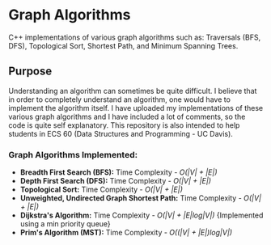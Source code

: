 # Graph Algorithms

C++ implementations of various graph algorithms such as: Traversals (BFS, DFS), Topological Sort, Shortest Path, and Minimum Spanning Trees.

## Purpose

Understanding an algorithm can sometimes be quite difficult. I believe that in order to completely understand an algorithm, one would have to implement the algorithm itself. I have uploaded my implementations of these various graph algorithms and I have included a lot of comments, so the code is quite self explanatory. This repository is also intended to help students in ECS 60 (Data Structures and Programming - UC Davis).

### Graph Algorithms Implemented:

* **Breadth First Search (BFS):** Time Complexity - *O(|V| + |E|)*
* **Depth First Search (DFS):** Time Complexity - *O(|V| + |E|)*
* **Topological Sort:** Time Complexity - *O(|V| + |E|)*
* **Unweighted, Undirected Graph Shortest Path:** Time Complexity - *O(|V| + |E|)*
* **Dijkstra's Algorithm:** Time Complexity - *O(|V| + |E|log|V|)* {Implemented using a min priority queue}
* **Prim's Algorithm (MST):** Time Complexity - *O((|V| + |E|)log|V|)*
